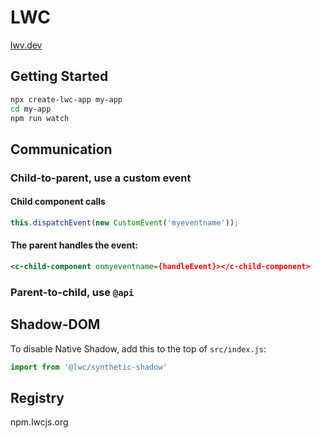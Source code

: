 # LWC

[lwv.dev](https://lwc.dev/)

## Getting Started
```sh
npx create-lwc-app my-app
cd my-app
npm run watch
```

## Communication

### Child-to-parent, use a custom event

#### Child component calls

```javascript
this.dispatchEvent(new CustomEvent('myeventname'));
```

#### The parent handles the event:

```xml
<c-child-component onmyeventname={handleEvent}></c-child-component>
```

### Parent-to-child, use `@api`


## Shadow-DOM

To disable Native Shadow, add this to the top of `src/index.js`:
```javascript
import from '@lwc/synthetic-shadow'
```

## Registry

npm.lwcjs.org